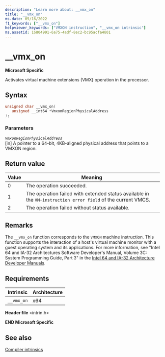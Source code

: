 ```yaml
---
description: "Learn more about: __vmx_on"
title: "__vmx_on"
ms.date: 05/16/2022
f1_keywords: ["__vmx_on"]
helpviewer_keywords: ["VMXON instruction", "__vmx_on intrinsic"]
ms.assetid: 16804991-6a75-4adf-8ec2-bc95acfa4801
---
```

# __vmx_on

**Microsoft Specific**

Activates virtual machine extensions (VMX) operation in the processor.

## Syntax

```C
unsigned char __vmx_on(
   unsigned __int64 *VmxonRegionPhysicalAddress
);
```

### Parameters

*`VmxonRegionPhysicalAddress`*\
[in] A pointer to a 64-bit, 4KB-aligned physical address that points to a VMXON region.

## Return value

|Value|Meaning|
|-----------|-------------|
|0|The operation succeeded.|
|1|The operation failed with extended status available in the `VM-instruction error field` of the current VMCS.|
|2|The operation failed without status available.|

## Remarks

The `__vmx_on` function corresponds to the `VMXON` machine instruction. This function supports the interaction of a host's virtual machine monitor with a guest operating system and its applications. For more information, see "Intel 64 and IA-32 Architectures Software Developer's Manual, Volume 3C: System Programming Guide, Part 3" in the [Intel 64 and IA-32 Architecture Developer Manuals](https://www.intel.com/content/www/us/en/developer/articles/technical/intel-sdm.html).

## Requirements

|Intrinsic|Architecture|
|---------------|------------------|
|`__vmx_on`|x64|

**Header file** \<intrin.h>

**END Microsoft Specific**

## See also

[Compiler intrinsics](../intrinsics/compiler-intrinsics.md)
